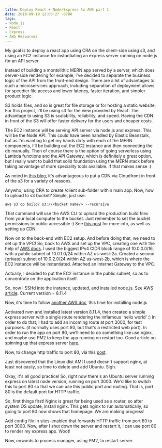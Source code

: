 ```yaml
---
title: Deploy React + Node/Express to AWS part 1
date: 2018-09-10 12:03:27 -0700
tags: 
- Node.js
- React
- Express
- AWS Resources
---
```


My goal is to deploy a react app using CRA on the client-side using s3, and using an EC2 instance for instantiating an express server running on node.js for an API server. 

Instead of building a montolithic MERN app served by a server, which does server-side rendering for example, I've decided to separate the business logic of the API from the front-end design. There are a lot of advantages to such a microservices approach, including separation of deployment allows for speedier file access and lower latency, faster iteration, and simpler product logic. 

S3 holds files, and so is great for file storage or for hosting a static website; For this project, I'll be using s3 for the view provided by React. The advantage to using S3 is scalability, reliability, and speed. Having the CDN in front of the S3 will offer faster delivery for the users and cheaper costs.

The EC2 instance will be serving API server via node.js and express. This will be the Node API. This could have been handled by Elastic Beanstalk, but as I'm wanting to get my hands dirty with each of the MERN components, I'll be building out the EC2 instance and then connecting the db manually. Then of course there is the option of going serverless using Lambda functions and the API Gateway, which is definitely a great option, but I really want to build that solid foundation using the MERN stack before taking advantage of more speciality tools available. If that makes sense :)

As noted in [this blog](https://stackoverflow.com/questions/41250087/how-to-deploy-a-react-nodejs-express-application-to-aws), it's advantageous to put a CDN via Cloudfront in front of the s3 for a variety of reasons. 

Anywho, using CRA to create /client sub-folder within main app. Now, how to upload to s3 bucket? Simple, just use:
```
aws s3 cp build/ s3://<bucket name/> --recursive
```
That command will use the AWS CLI to upload the production build files from your local computer to the bucket. Just remember to set the bucket permissions to public accessible :) See [this post](https://stackoverflow.com/questions/5123208/upload-folder-with-subfolders-using-s3-and-the-aws-console) for more info, as well as setting up CDN.

Now on to the back-end with EC2 setup. And before doing that, we need to set up the VPC! So, back to AWS and set up the VPC, creating one with the help of [AWS docs](https://docs.aws.amazon.com/vpc/latest/userguide/working-with-vpcs.html). I used the biggest IPv4 CIDR block range of 10.0.0.0/16, with a public subnet of 10.0.1.0/24 within AZ us-west-2a. Created a second (private) subnet of 10.0.2.0/24 within AZ us-west-2b, which is where the EC2 instance will be instantiated. Attached an Internet Gateway to the VPC.

Actually, I decided to put the EC2 instance in the public subnet, so as to concentrate on the application itself. 


So, now I SSHd into the instance, updated, and installed node.js. See [AWS article](https://docs.aws.amazon.com/AWSEC2/latest/UserGuide/AccessingInstancesLinux.html). Current version = 8.11.4


Now, it's time to follow [another AWS doc](https://docs.aws.amazon.com/sdk-for-javascript/v2/developer-guide/setting-up-node-on-ec2-instance.html), this time for installing node.js

Activated nvm and installed latest version 8.11.4, then created a simple express server with a single route rendering the inflamous 'hello world' :) In order to do that, I had to add an incoming route at port 3000, for test purposes. (it normally uses port 80, but that's a restricted web port). In order to run the app on port 80, we'll need to do something like use nginx, and maybe use PM2 to keep the app running on restart too. Good article on spinning up that express server [here](https://hackernoon.com/tutorial-creating-and-managing-a-node-js-server-on-aws-part-1-d67367ac5171).

Now, to change http traffic to port 80, via this [post](https://hackernoon.com/tutorial-creating-and-managing-a-node-js-server-on-aws-part-2-5fbdea95f8a1).

Just discovered that the Linux dist AMI I used doesn't support nginx, at least not easily, so time to delete and add Ubuntu. Sigh.


Okay, it's all good practice! So, right now there's an Ubuntu server running express on latest node version, running on port 3000. We'd like to switch this to port 80 so that we can use this public port and routing. That is, port 80 is the default port for HTTP traffic.

So, first things first! Nginx is great for being used as a router, so after system OS update, install nginx. This gets nginx to run automatically, so going to port 80 now shows that homepage. We are making progress!

Add config file in sites-enabled that forwards HTTP traffic from port 80 to port 3000. Now, after I shut down the server and restart it, I can use port 80 to render my express app. Woot! 

Now, onwards to process manager, using PM2, to restart server.




